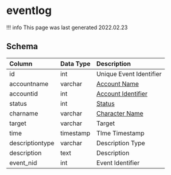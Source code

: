 # eventlog

!!! info
	This page was last generated 2022.02.23

## Schema

| Column | Data Type | Description |
| :--- | :--- | :--- |
| id | int | Unique Event Identifier |
| accountname | varchar | [Account Name](../../schema/account/account.md) |
| accountid | int | [Account Identifier](../../schema/account/account.md) |
| status | int | [Status](../../../../server/player/status-levels) |
| charname | varchar | [Character Name](../../schema/characters/character_data.md) |
| target | varchar | Target |
| time | timestamp | TIme Timestamp |
| descriptiontype | varchar | Description Type |
| description | text | Description |
| event_nid | int | Event Identifier |

